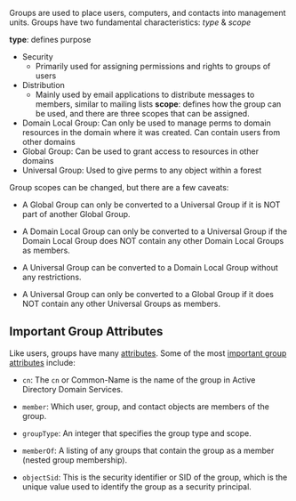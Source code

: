 Groups are used to place users, computers, and contacts into management units. Groups have two fundamental characteristics: *type* & *scope* 

**type**: defines purpose
- Security
	- Primarily used for assigning permissions and rights to groups of users
- Distribution
	- Mainly used by email applications to distribute messages to members, similar to mailing lists
**scope**: defines how the group can be used, and there are three scopes that can be assigned.
- Domain Local Group: Can only be used to manage perms to domain resources in the domain where it was created. Can contain users from other domains
- Global Group: Can be used to grant access to resources in other domains
- Universal Group: Used to give perms to any object within a forest

Group scopes can be changed, but there are a few caveats:

- A Global Group can only be converted to a Universal Group if it is NOT part of another Global Group.
    
- A Domain Local Group can only be converted to a Universal Group if the Domain Local Group does NOT contain any other Domain Local Groups as members.
    
- A Universal Group can be converted to a Domain Local Group without any restrictions.
    
- A Universal Group can only be converted to a Global Group if it does NOT contain any other Universal Groups as members.


## Important Group Attributes

Like users, groups have many [attributes](http://www.selfadsi.org/group-attributes.htm). Some of the most [important group attributes](https://docs.microsoft.com/en-us/windows/win32/ad/group-objects) include:

- `cn`: The `cn` or Common-Name is the name of the group in Active Directory Domain Services.
    
- `member`: Which user, group, and contact objects are members of the group.
    
- `groupType`: An integer that specifies the group type and scope.
    
- `memberOf`: A listing of any groups that contain the group as a member (nested group membership).
    
- `objectSid`: This is the security identifier or SID of the group, which is the unique value used to identify the group as a security principal.